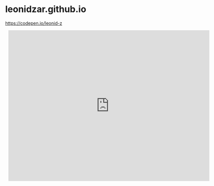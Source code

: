 # leonidzar.github.io

https://codepen.io/leonid-z




<div style="width: 640px; height: 480px; margin: 10px; position: relative;"><iframe allowfullscreen frameborder="0" style="width:640px; height:480px" src="https://lucid.app/documents/embedded/37fd7438-9087-40cc-b005-73f90c4b48a5" id="_Lz-UoBYgAag"></iframe></div>




